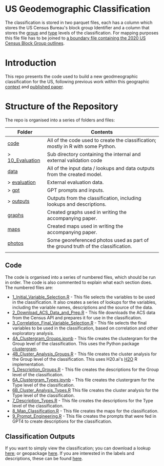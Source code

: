 # US Geodemographic Classification

The classification is stored in two parquet files, each has a column which stores the US Census Bureau's block group Identifier and a column that stores the [group](data/usa.bg.cl.group.parquet) and [type](data/usa.bg.cl.type.parquet) levels of the classification.  For mapping purposes this file file has to be joined to [a boundary file containing the 2020 US Census Block Group outlines](https://www.census.gov/cgi-bin/geo/shapefiles/index.php).

# Introduction

This repo presents the code used to build a new geodmeographic classification for the US, following previous work within this geographic [context](https://github.com/geoss/acs_demographic_clusters/) and [published paper](https://doi.org/10.1080/00045608.2015.1052335). 

# Structure of the Repository

The repo is organised into a series of folders and files:

| Folder          | Contents                                                                         |
|-----------------|----------------------------------------------------------------------------------|
| [code](/code/)          | All of the code used to create the classification; mostly in R with some Python. |
| > [10_Evaluation](/code/10_Evaluation) | Sub directory containing the internal and external validation code               |
| [data](/data/)            | All of the input data / lookups and data outputs from the created model.         |
| > [evaluation](/data/evaluation/)    | External evaluation data.                                                        |
| > [gpt](/data/gpt/)           | GPT prompts and inputs.                                                          |
| > [outputs](/data/outputs)       | Outputs from the classification, including lookups and descriptions.             |
| [graphs](graphs)          | Created graphs used in writing the accompanying paper.                           |
| [maps](maps)            | Created maps used in writing the accompanying paper.                             |
| [photos](photos)          | Some georeferenced photos used as part of the ground truth of the classification.|
|                 |                                                                                  |


## Code

The code is organised into a series of numbered files, which should be run in order. The code is also commented to explain what each section does. The numbered files are:

* [1_Initial_Variable_Selection.R](/code/1_Initial_Variable_Selection.R) - This file selects the variables to be used in the classification. It also creates a series of lookups for the variables, including the variable names, descriptions and the source of the data.
* [2_Download_ACS_Data_and_Prep.R](/code/2_Download_ACS_Data_and_Prep.R) - This file downloads the ACS data from the Census API and prepares it for use in the classification.
* [3_Correlation_Final_Variable_Selection.R](/code/3_Correlation_Final_Variable_Selection.R) - This file selects the final variables to be used in the classification, based on correlation and other exploratory analysis.
* [4A_Clustergram_Groups.ipynb](/code/4A_Clustergram_Groups.ipynb) - This file creates the clustergram for the Group level of the classification. This uses the Python package [clustergram](https://github.com/martinfleis/clustergram).
* [4B_Cluster_Analysis_Groups.R](/code/4B_Cluster_Analysis_Groups.R) - This file creates the cluster analysis for the Group level of the classification. This uses H20.ai's [H2O](https://www.h2o.ai/) R implementation.
* [5_Description_Groups.R](code/5_Description_Groups.R) - This file creates the descriptions for the Group level of the classification.
* [6A_Clustergram_Types.ipynb](/code/6A_Clustergram_Types.ipynb) - This file creates the clustergram for the Type level of the classification.
* [6B_Cluster_Analysis_Types.R](/code/6B_Cluster_Analysis_Types.R) This file creates the cluster analysis for the Type level of the classification.
* [7_Description_Types.R](/code/7_Description_Types.R) - This file creates the descriptions for the Type level of the classification.
* [8_Map_Classification.R](/code/8_Map_Classification.R) - This file creates the maps for the classification.
* [9_Prompt_Engineering.R](/code/9_Prompt_Engineering.R) - This file creates the prompts that were fed in GPT4 to create descriptions for the classification.

## Classification Outputs

If you want to simply view the classification; you can download a lookup [here](/data/outputs/lookup.csv); or geopackage [here](https://pcwww.liv.ac.uk/~ucfnale/us_geodemographic_lfs/BG_SF.gpkg). If you are interested in the labels and descriptions, these can be found [here](/data/outputs/Names_Descriptions_Groups_Types.pdf).
